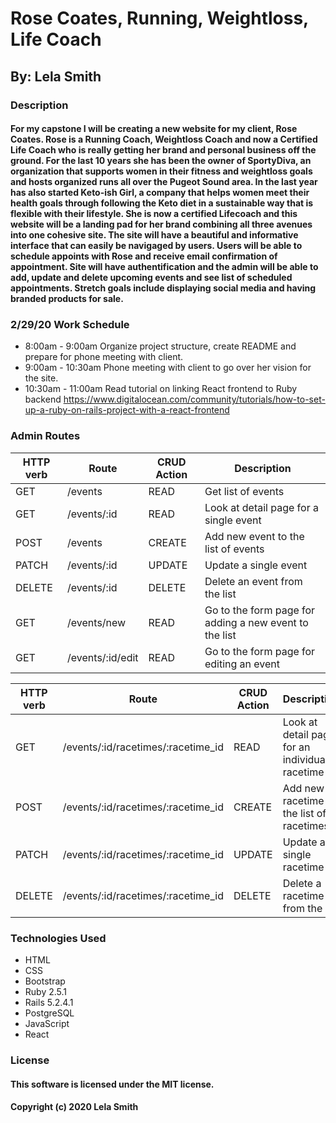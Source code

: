 # Rose Coates, Running, Weightloss, Life Coach
## By: Lela Smith

### Description
#### For my capstone I will be creating a new website for my client, Rose Coates. Rose is a Running Coach, Weightloss Coach and now a Certified Life Coach who is really getting her brand and personal business off the ground. For the last 10 years she has been the owner of SportyDiva, an organization that supports women in their fitness and weightloss goals and hosts organized runs all over the Pugeot Sound area. In the last year has also started Keto-ish Girl, a company that helps women meet their health goals through following the Keto diet in a sustainable way that is flexible with their lifestyle. She is now a certified Lifecoach and this website will be a landing pad for her brand combining all three avenues into one cohesive site. The site will have a beautiful and informative interface that can easily be navigaged by users. Users will be able to schedule appoints with Rose and receive email confirmation of appointment. Site will have authentification and the admin will be able to add, update and delete upcoming events and see list of scheduled appointments. Stretch goals include displaying social media and having branded products for sale. 

### 2/29/20 Work Schedule
* 8:00am - 9:00am Organize project structure, create README and prepare for phone meeting with client.
* 9:00am - 10:30am Phone meeting with client to go over her vision for the site.
* 10:30am - 11:00am Read tutorial on linking React frontend to Ruby backend https://www.digitalocean.com/community/tutorials/how-to-set-up-a-ruby-on-rails-project-with-a-react-frontend


### Admin Routes
|HTTP verb|Route|CRUD Action|Description|
|---|---|---|---|
|GET|/events|READ|Get list of events|
|GET|/events/:id|READ|Look at detail page for a single event|
|POST|/events|CREATE|Add new event to the list of events|
|PATCH|/events/:id|UPDATE|Update a single event|
|DELETE|/events/:id|DELETE|Delete an event from the list|
|GET|/events/new|READ|Go to the form page for adding a new event to the list|
|GET|/events/:id/edit|READ|Go to the form page for editing an event


|HTTP verb|Route|CRUD Action|Description|
|---|---|---|---|
|GET|/events/:id/racetimes/:racetime_id|READ|Look at detail page for an individual racetime|
|POST|/events/:id/racetimes/:racetime_id|CREATE|Add new racetime to the list of racetimes|
|PATCH|/events/:id/racetimes/:racetime_id|UPDATE|Update a single racetime|
|DELETE|/events/:id/racetimes/:racetime_id|DELETE|Delete a racetime from the list|


### Technologies Used
* HTML
* CSS
* Bootstrap
* Ruby 2.5.1
* Rails 5.2.4.1
* PostgreSQL
* JavaScript
* React

### License
#### This software is licensed under the MIT license.

#### Copyright (c) 2020 Lela Smith
